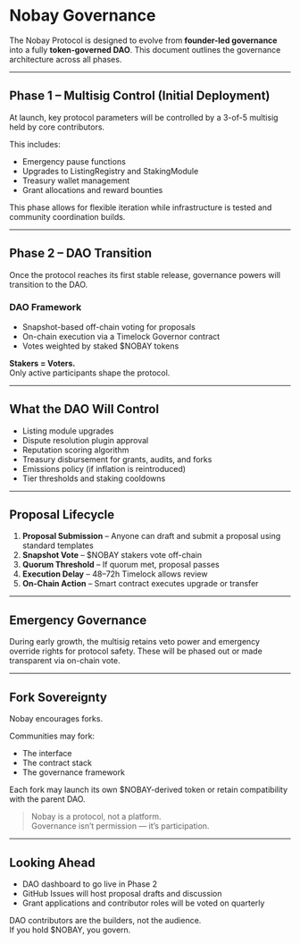 # Nobay Governance

The Nobay Protocol is designed to evolve from **founder-led governance** into a fully **token-governed DAO**. This document outlines the governance architecture across all phases.

---

## Phase 1 – Multisig Control (Initial Deployment)

At launch, key protocol parameters will be controlled by a 3-of-5 multisig held by core contributors.

This includes:
- Emergency pause functions  
- Upgrades to ListingRegistry and StakingModule  
- Treasury wallet management  
- Grant allocations and reward bounties

This phase allows for flexible iteration while infrastructure is tested and community coordination builds.

---

## Phase 2 – DAO Transition

Once the protocol reaches its first stable release, governance powers will transition to the DAO.

### **DAO Framework**
- Snapshot-based off-chain voting for proposals
- On-chain execution via a Timelock Governor contract
- Votes weighted by staked $NOBAY tokens

**Stakers = Voters.**  
Only active participants shape the protocol.

---

## What the DAO Will Control

- Listing module upgrades  
- Dispute resolution plugin approval  
- Reputation scoring algorithm  
- Treasury disbursement for grants, audits, and forks  
- Emissions policy (if inflation is reintroduced)  
- Tier thresholds and staking cooldowns

---

## Proposal Lifecycle

1. **Proposal Submission** – Anyone can draft and submit a proposal using standard templates
2. **Snapshot Vote** – $NOBAY stakers vote off-chain
3. **Quorum Threshold** – If quorum met, proposal passes
4. **Execution Delay** – 48–72h Timelock allows review
5. **On-Chain Action** – Smart contract executes upgrade or transfer

---

## Emergency Governance

During early growth, the multisig retains veto power and emergency override rights for protocol safety. These will be phased out or made transparent via on-chain vote.

---

## Fork Sovereignty

Nobay encourages forks.

Communities may fork:
- The interface  
- The contract stack  
- The governance framework  

Each fork may launch its own $NOBAY-derived token or retain compatibility with the parent DAO.

> Nobay is a protocol, not a platform.  
> Governance isn’t permission — it’s participation.

---

## Looking Ahead

- DAO dashboard to go live in Phase 2  
- GitHub Issues will host proposal drafts and discussion  
- Grant applications and contributor roles will be voted on quarterly

DAO contributors are the builders, not the audience.  
If you hold $NOBAY, you govern.
